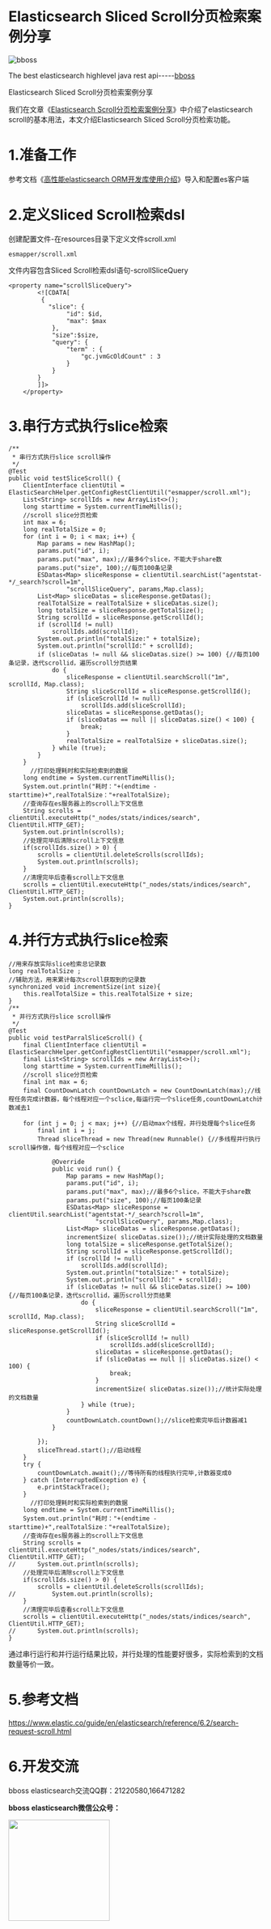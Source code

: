 # Elasticsearch Sliced Scroll分页检索案例分享

![bboss](https://static.oschina.net/uploads/user/47/94045_50.jpg?t=1386945037000)

 

The best elasticsearch highlevel java rest api-----[bboss](README.md) 

Elasticsearch Sliced Scroll分页检索案例分享 

我们在文章《[Elasticsearch Scroll分页检索案例分享](scroll.md)》中介绍了elasticsearch scroll的基本用法，本文介绍Elasticsearch Sliced Scroll分页检索功能。



# 1.准备工作

参考文档《[高性能elasticsearch ORM开发库使用介绍](development.md)》导入和配置es客户端



# 2.定义Sliced Scroll检索dsl

创建配置文件-在resources目录下定义文件scroll.xml

```
esmapper/scroll.xml
```

文件内容包含Sliced Scroll检索dsl语句-scrollSliceQuery

```
<property name="scrollSliceQuery">
        <![CDATA[
         {
           "slice": {
                "id": $id,
                "max": $max
            },
            "size":$size,
            "query": {
                "term" : {
                    "gc.jvmGcOldCount" : 3
                }
            }
        }
        ]]>
    </property>
```



# 3.串行方式执行slice检索

```
/**
 * 串行方式执行slice scroll操作
 */
@Test
public void testSliceScroll() {
	ClientInterface clientUtil = ElasticSearchHelper.getConfigRestClientUtil("esmapper/scroll.xml");
	List<String> scrollIds = new ArrayList<>();
	long starttime = System.currentTimeMillis();
	//scroll slice分页检索
	int max = 6;
	long realTotalSize = 0;
	for (int i = 0; i < max; i++) {
		Map params = new HashMap();
		params.put("id", i);
		params.put("max", max);//最多6个slice，不能大于share数
		params.put("size", 100);//每页100条记录
		ESDatas<Map> sliceResponse = clientUtil.searchList("agentstat-*/_search?scroll=1m",
				"scrollSliceQuery", params,Map.class);
		List<Map> sliceDatas = sliceResponse.getDatas();
		realTotalSize = realTotalSize + sliceDatas.size();
		long totalSize = sliceResponse.getTotalSize();
		String scrollId = sliceResponse.getScrollId();
		if (scrollId != null)
			scrollIds.add(scrollId);
		System.out.println("totalSize:" + totalSize);
		System.out.println("scrollId:" + scrollId);
		if (sliceDatas != null && sliceDatas.size() >= 100) {//每页100条记录，迭代scrollid，遍历scroll分页结果
			do {
				sliceResponse = clientUtil.searchScroll("1m", scrollId, Map.class);
				String sliceScrollId = sliceResponse.getScrollId();
				if (sliceScrollId != null)
					scrollIds.add(sliceScrollId);
				sliceDatas = sliceResponse.getDatas();
				if (sliceDatas == null || sliceDatas.size() < 100) {
					break;
				}
				realTotalSize = realTotalSize + sliceDatas.size();
			} while (true);
		}
	}
      //打印处理耗时和实际检索到的数据
	long endtime = System.currentTimeMillis();
	System.out.println("耗时："+(endtime - starttime)+",realTotalSize："+realTotalSize);
	//查询存在es服务器上的scroll上下文信息
	String scrolls = clientUtil.executeHttp("_nodes/stats/indices/search", ClientUtil.HTTP_GET);
	System.out.println(scrolls);
	//处理完毕后清除scroll上下文信息
	if(scrollIds.size() > 0) {
		scrolls = clientUtil.deleteScrolls(scrollIds);
		System.out.println(scrolls);
	}
	//清理完毕后查看scroll上下文信息
	scrolls = clientUtil.executeHttp("_nodes/stats/indices/search", ClientUtil.HTTP_GET);
	System.out.println(scrolls);
}
```



# 4.并行方式执行slice检索

```
//用来存放实际slice检索总记录数
long realTotalSize ;
//辅助方法，用来累计每次scroll获取到的记录数
synchronized void incrementSize(int size){
	this.realTotalSize = this.realTotalSize + size;
}
/**
 * 并行方式执行slice scroll操作
 */
@Test
public void testParralSliceScroll() {
	final ClientInterface clientUtil = ElasticSearchHelper.getConfigRestClientUtil("esmapper/scroll.xml");
	final List<String> scrollIds = new ArrayList<>();
	long starttime = System.currentTimeMillis();
	//scroll slice分页检索
	final int max = 6;
	final CountDownLatch countDownLatch = new CountDownLatch(max);//线程任务完成计数器，每个线程对应一个sclice,每运行完一个slice任务,countDownLatch计数减去1

	for (int j = 0; j < max; j++) {//启动max个线程，并行处理每个slice任务
		final int i = j;
		Thread sliceThread = new Thread(new Runnable() {//多线程并行执行scroll操作做，每个线程对应一个sclice

			@Override
			public void run() {
				Map params = new HashMap();
				params.put("id", i);
				params.put("max", max);//最多6个slice，不能大于share数
				params.put("size", 100);//每页100条记录
				ESDatas<Map> sliceResponse = clientUtil.searchList("agentstat-*/_search?scroll=1m",
						"scrollSliceQuery", params,Map.class);
				List<Map> sliceDatas = sliceResponse.getDatas();
				incrementSize( sliceDatas.size());//统计实际处理的文档数量
				long totalSize = sliceResponse.getTotalSize();
				String scrollId = sliceResponse.getScrollId();
				if (scrollId != null)
					scrollIds.add(scrollId);
				System.out.println("totalSize:" + totalSize);
				System.out.println("scrollId:" + scrollId);
				if (sliceDatas != null && sliceDatas.size() >= 100) {//每页100条记录，迭代scrollid，遍历scroll分页结果
					do {
						sliceResponse = clientUtil.searchScroll("1m", scrollId, Map.class);
						String sliceScrollId = sliceResponse.getScrollId();
						if (sliceScrollId != null)
							scrollIds.add(sliceScrollId);
						sliceDatas = sliceResponse.getDatas();
						if (sliceDatas == null || sliceDatas.size() < 100) {
							break;
						}
						incrementSize( sliceDatas.size());//统计实际处理的文档数量
					} while (true);
				}
				countDownLatch.countDown();//slice检索完毕后计数器减1
			}

		});
		sliceThread.start();//启动线程
	}
	try {
		countDownLatch.await();//等待所有的线程执行完毕,计数器变成0
	} catch (InterruptedException e) {
		e.printStackTrace();
	}
      //打印处理耗时和实际检索到的数据
	long endtime = System.currentTimeMillis();
	System.out.println("耗时："+(endtime - starttime)+",realTotalSize："+realTotalSize);
	//查询存在es服务器上的scroll上下文信息
	String scrolls = clientUtil.executeHttp("_nodes/stats/indices/search", ClientUtil.HTTP_GET);
//		System.out.println(scrolls);
	//处理完毕后清除scroll上下文信息
	if(scrollIds.size() > 0) {
		scrolls = clientUtil.deleteScrolls(scrollIds);
//			System.out.println(scrolls);
	}
	//清理完毕后查看scroll上下文信息
	scrolls = clientUtil.executeHttp("_nodes/stats/indices/search", ClientUtil.HTTP_GET);
//		System.out.println(scrolls);
}
```

通过串行运行和并行运行结果比较，并行处理的性能要好很多，实际检索到的文档数量等价一致。



# 5.参考文档

<https://www.elastic.co/guide/en/elasticsearch/reference/6.2/search-request-scroll.html>



# 6.开发交流



bboss elasticsearch交流QQ群：21220580,166471282

**bboss elasticsearch微信公众号：**

<img src="https://static.oschina.net/uploads/space/2017/0617/094201_QhWs_94045.jpg"  height="200" width="200">



